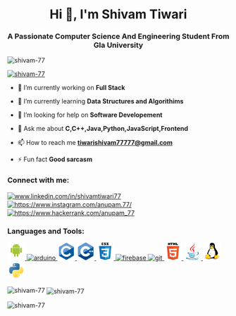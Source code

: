 <h1 align="center">Hi 👋, I'm Shivam Tiwari</h1>
<h3 align="center">A Passionate Computer Science And Engineering Student From Gla University</h3>

<p align="left"> <img src="https://komarev.com/ghpvc/?username=shivam-77&label=Profile%20views&color=0e75b6&style=flat" alt="shivam-77" /> </p>

<p align="left"> <a href="https://github.com/ryo-ma/github-profile-trophy"><img src="https://github-profile-trophy.vercel.app/?username=shivam-77&theme=algolia" alt="shivam-77" /></a> </p>

- 🔭 I’m currently working on **Full Stack**

- 🌱 I’m currently learning **Data Structures and Algorithims**

- 🤝 I’m looking for help on **Software Developement**

- 💬 Ask me about **C,C++,Java,Python,JavaScript,Frontend**

- 📫 How to reach me **tiwarishivam77777@gmail.com**

- ⚡ Fun fact **Good sarcasm**

<h3 align="left">Connect with me:</h3>
<p align="left">
<a href="https://www.linkedin.com/in/shivamtiwari77" target="blank"><img align="center" src="https://raw.githubusercontent.com/rahuldkjain/github-profile-readme-generator/master/src/images/icons/Social/linked-in-alt.svg" alt="www.linkedin.com/in/shivamtiwari77" height="30" width="40" /></a>
<a href="https://www.instagram.com/anupam.77/" target="blank"><img align="center" src="https://raw.githubusercontent.com/rahuldkjain/github-profile-readme-generator/master/src/images/icons/Social/instagram.svg" alt="https://www.instagram.com/anupam.77/" height="30" width="40" /></a>
<a href="https://www.hackerrank.com/anupam_77" target="blank"><img align="center" src="https://raw.githubusercontent.com/rahuldkjain/github-profile-readme-generator/master/src/images/icons/Social/hackerrank.svg" alt="https://www.hackerrank.com/anupam_77" height="30" width="40" /></a>
</p>

<h3 align="left">Languages and Tools:</h3>
<p align="left"> <a href="https://developer.android.com" target="_blank"> <img src="https://raw.githubusercontent.com/devicons/devicon/master/icons/android/android-original-wordmark.svg" alt="android" width="40" height="40"/> </a> <a href="https://www.arduino.cc/" target="_blank"> <img src="https://cdn.worldvectorlogo.com/logos/arduino-1.svg" alt="arduino" width="40" height="40"/> </a> <a href="https://www.cprogramming.com/" target="_blank"> <img src="https://raw.githubusercontent.com/devicons/devicon/master/icons/c/c-original.svg" alt="c" width="40" height="40"/> </a> <a href="https://www.w3schools.com/cpp/" target="_blank"> <img src="https://raw.githubusercontent.com/devicons/devicon/master/icons/cplusplus/cplusplus-original.svg" alt="cplusplus" width="40" height="40"/> </a> <a href="https://www.w3schools.com/css/" target="_blank"> <img src="https://raw.githubusercontent.com/devicons/devicon/master/icons/css3/css3-original-wordmark.svg" alt="css3" width="40" height="40"/> </a> <a href="https://firebase.google.com/" target="_blank"> <img src="https://www.vectorlogo.zone/logos/firebase/firebase-icon.svg" alt="firebase" width="40" height="40"/> </a> <a href="https://git-scm.com/" target="_blank"> <img src="https://www.vectorlogo.zone/logos/git-scm/git-scm-icon.svg" alt="git" width="40" height="40"/> </a> <a href="https://www.w3.org/html/" target="_blank"> <img src="https://raw.githubusercontent.com/devicons/devicon/master/icons/html5/html5-original-wordmark.svg" alt="html5" width="40" height="40"/> </a> <a href="https://www.java.com" target="_blank"> <img src="https://raw.githubusercontent.com/devicons/devicon/master/icons/java/java-original.svg" alt="java" width="40" height="40"/> </a> <a href="https://www.linux.org/" target="_blank"> <img src="https://raw.githubusercontent.com/devicons/devicon/master/icons/linux/linux-original.svg" alt="linux" width="40" height="40"/> </a> <a href="https://www.python.org" target="_blank"> <img src="https://raw.githubusercontent.com/devicons/devicon/master/icons/python/python-original.svg" alt="python" width="40" height="40"/> </a> </p>

<p><img align="left" src="https://github-readme-stats.vercel.app/api/top-langs?username=shivam-77&show_icons=true&locale=en&layout=compact" alt="shivam-77" /></p>

<p>&nbsp;<img align="center" src="https://github-readme-stats.vercel.app/api?username=shivam-77&show_icons=true&locale=en" alt="shivam-77" /></p>

<p><img align="center" src="https://github-readme-streak-stats.herokuapp.com/?user=shivam-77&" alt="shivam-77" /></p>

